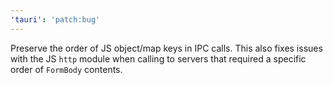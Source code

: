 ```yaml
---
'tauri': 'patch:bug'
---
```


Preserve the order of JS object/map keys in IPC calls. This also fixes issues with the JS `http` module when calling to servers that required a specific order of `FormBody` contents.
